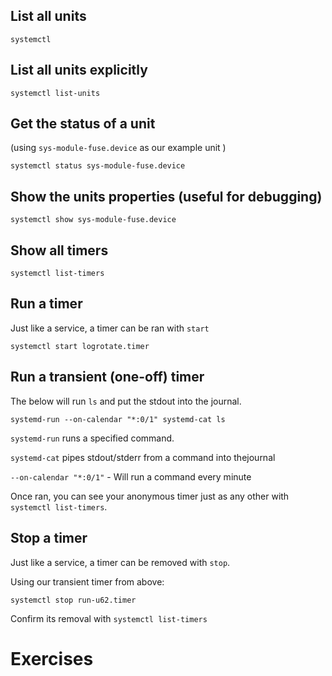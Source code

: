 

## List all units

```
systemctl
```

## List all units explicitly

```
systemctl list-units
```

## Get the status of a unit

(using `sys-module-fuse.device` as our example unit )

```
systemctl status sys-module-fuse.device
```

## Show the units properties (useful for debugging)

```
systemctl show sys-module-fuse.device
```

## Show all timers

```
systemctl list-timers
```

## Run a timer

Just like a service, a timer can be ran with `start`

```
systemctl start logrotate.timer
```

## Run a transient (one-off) timer

The below will run `ls` and put the stdout into the journal.

```
systemd-run --on-calendar "*:0/1" systemd-cat ls
```

`systemd-run` runs a specified command.

`systemd-cat` pipes stdout/stderr from a command into thejournal

`--on-calendar "*:0/1"` - Will run a command every minute

Once ran, you can see your anonymous timer just as any other with `systemctl list-timers`.

## Stop a timer

Just like a service, a timer can be removed with `stop`.

Using our transient timer from above:

```
systemctl stop run-u62.timer
```

Confirm its removal with `systemctl list-timers`

# Exercises


